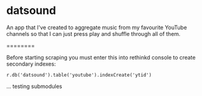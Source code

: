 # datsound
An app that I've created to aggregate music from my favourite YouTube channels so that I can just press play and shuffle through all of them.

========

Before starting scraping you must enter this into rethinkd console to create secondary indexes:
```
r.db('datsound').table('youtube').indexCreate('ytid')
```
... testing submodules
